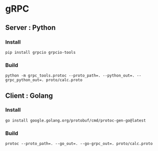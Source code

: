 # gRPC

## Server : Python

### Install
```pip install grpcio grpcio-tools```


### Build
```python -m grpc_tools.protoc --proto_path=. --python_out=. --grpc_python_out=. proto/calc.proto```



## Client : Golang

### Install
```go install google.golang.org/protobuf/cmd/protoc-gen-go@latest```


### Build
```protoc --proto_path=. --go_out=. --go-grpc_out=. proto/calc.proto```


